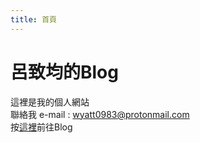 ```yaml
---
title: 首頁
---
```


# 呂致均的Blog

這裡是我的個人網站  
聯絡我 e-mail : wyatt0983@protonmail.com  
按[這裡](/blog)前往Blog  


